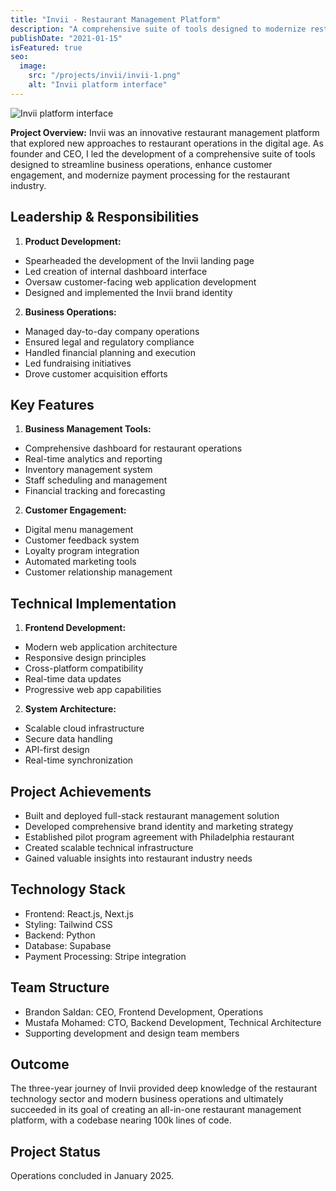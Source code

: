 ```yaml
---
title: "Invii - Restaurant Management Platform"
description: "A comprehensive suite of tools designed to modernize restaurant operations through innovative technology solutions."
publishDate: "2021-01-15"
isFeatured: true
seo:
  image:
    src: "/projects/invii/invii-1.png"
    alt: "Invii platform interface"
---
```


![Invii platform interface](/projects/invii/invii-1.png)

**Project Overview:**
Invii was an innovative restaurant management platform that explored new approaches to restaurant operations in the digital age. As founder and CEO, I led the development of a comprehensive suite of tools designed to streamline business operations, enhance customer engagement, and modernize payment processing for the restaurant industry.

## Leadership & Responsibilities

1. **Product Development:**

- Spearheaded the development of the Invii landing page
- Led creation of internal dashboard interface
- Oversaw customer-facing web application development
- Designed and implemented the Invii brand identity

2. **Business Operations:**

- Managed day-to-day company operations
- Ensured legal and regulatory compliance
- Handled financial planning and execution
- Led fundraising initiatives
- Drove customer acquisition efforts

## Key Features

1. **Business Management Tools:**

- Comprehensive dashboard for restaurant operations
- Real-time analytics and reporting
- Inventory management system
- Staff scheduling and management
- Financial tracking and forecasting

2. **Customer Engagement:**

- Digital menu management
- Customer feedback system
- Loyalty program integration
- Automated marketing tools
- Customer relationship management

## Technical Implementation

1. **Frontend Development:**

- Modern web application architecture
- Responsive design principles
- Cross-platform compatibility
- Real-time data updates
- Progressive web app capabilities

2. **System Architecture:**

- Scalable cloud infrastructure
- Secure data handling
- API-first design
- Real-time synchronization

## Project Achievements

- Built and deployed full-stack restaurant management solution
- Developed comprehensive brand identity and marketing strategy
- Established pilot program agreement with Philadelphia restaurant
- Created scalable technical infrastructure
- Gained valuable insights into restaurant industry needs

## Technology Stack

- Frontend: React.js, Next.js
- Styling: Tailwind CSS
- Backend: Python
- Database: Supabase
- Payment Processing: Stripe integration

## Team Structure

- Brandon Saldan: CEO, Frontend Development, Operations
- Mustafa Mohamed: CTO, Backend Development, Technical Architecture
- Supporting development and design team members

## Outcome

The three-year journey of Invii provided deep knowledge of the restaurant technology sector and modern business operations and ultimately succeeded in its goal of creating an all-in-one restaurant management platform, with a codebase nearing 100k lines of code.

## Project Status

Operations concluded in January 2025.
